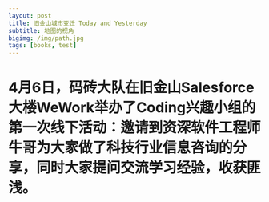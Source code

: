 ```yaml
---
layout: post
title: 旧金山城市变迁 Today and Yesterday
subtitle: 地图的视角
bigimg: /img/path.jpg
tags: [books, test]
---
```

#
# 4月6日，码砖大队在旧金山Salesforce大楼WeWork举办了Coding兴趣小组的第一次线下活动：邀请到资深软件工程师牛哥为大家做了科技行业信息咨询的分享，同时大家提问交流学习经验，收获匪浅。
